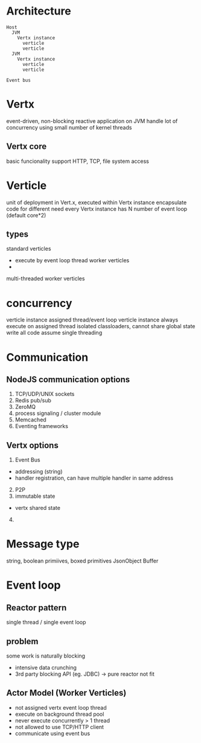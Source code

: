 # Architecture
```
Host
  JVM
    Vertx instance
      verticle
      verticle
  JVM
    Vertx instance
      verticle
      verticle

Event bus      
```    

# Vertx
event-driven, non-blocking reactive application on JVM
handle lot of concurrency using small number of kernel threads

## Vertx core
basic funcionality support HTTP, TCP, file system access

# Verticle
unit of deployment in Vert.x, executed within Vertx instance
encapsulate code for different need
every Vertx instance has N number of event loop (default core*2)

## types
standard verticles
- execute by event loop thread
worker verticles
- 
multi-threaded worker verticles


# concurrency
verticle instance assigned thread/event loop
verticle instance always execute on assigned thread
isolated classloaders, cannot share global state
write all code assume single threading

# Communication
## NodeJS communication options
1. TCP/UDP/UNIX sockets
2. Redis pub/sub
3. ZeroMQ
4. process signaling / cluster module
5. Memcached
6. Eventing frameworks

## Vertx options
1. Event Bus
- addressing (string)
- handler registration, can have multiple handler in same address
2. P2P
3. immutable state
- vertx shared state
4. 

# Message type
string, boolean
primiives, boxed primitives
JsonObject
Buffer

# Event loop
## Reactor pattern
single thread / single event loop

## problem
some work is naturally blocking
- intensive data crunching
- 3rd party blocking API (eg. JDBC)
-> pure reactor not fit

## Actor Model (Worker Verticles)
- not assigned vertx event loop thread
- execute on background thread pool
- never execute concurrently > 1 thread
- not allowed to use TCP/HTTP client 
- communicate using event bus






















